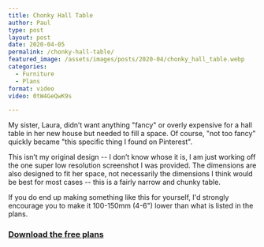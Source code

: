 ```yaml
---
title: Chonky Hall Table
author: Paul
type: post
layout: post
date: 2020-04-05
permalink: /chonky-hall-table/
featured_image: /assets/images/posts/2020-04/chonky_hall_table.webp
categories:
  - Furniture
  - Plans
format: video
video: 0tW4GeQwK9s

---
```


My sister, Laura, didn’t want anything "fancy" or overly expensive for a hall table in her new house but needed to fill a space. Of course, "not too fancy" quickly became "this specific thing I found on Pinterest".  
  
This isn’t my original design -- I don’t know whose it is, I am just working off the one super low resolution screenshot I was provided. The dimensions are also designed to fit her space, not necessarily the dimensions I think would be best for most cases -- this is a fairly narrow and chunky table.

If you do end up making something like this for yourself, I'd strongly encourage you to make it 100-150mm (4-6") lower than what is listed in the plans.

### [Download the free plans](/product/chonkyhalltable/)